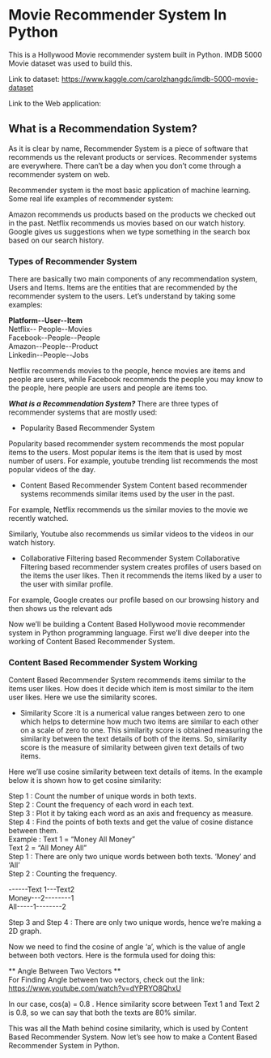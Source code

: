 # Movie Recommender System In Python
This is a Hollywood Movie recommender system built in Python. IMDB 5000 Movie dataset was used to build this. 

Link to dataset: https://www.kaggle.com/carolzhangdc/imdb-5000-movie-dataset

Link to the Web application: 

## What is a Recommendation System? ##
As it is clear by name, Recommender System is a piece of software that recommends us the relevant products or services. Recommender systems are everywhere. There can’t be a day when you don’t come through a recommender system on web.

Recommender system is the most basic application of machine learning. Some real life examples of recommender system:

Amazon recommends us products based on the products we checked out in the past. Netflix recommends us movies based on our watch history. Google gives us suggestions when we type something in the search box based on our search history.

###  Types of Recommender System
There are basically two main components of any recommendation system, Users and Items. Items are the entities that are recommended by the recommender system to the users. Let’s understand by taking some examples:

__Platform--User--Item__ <br />
Netflix--	People--Movies <br />
Facebook--People--People <br />
Amazon--People--Product <br />
Linkedin--People--Jobs <br />

Netflix recommends movies to the people, hence movies are items and people are users, while Facebook recommends the people you may know to the people, here people are users and people are items too.

___What is a Recommendation System?___
There are three types of recommender systems that are mostly used:

* Popularity Based Recommender System

Popularity based recommender system recommends the most popular items to the users. Most popular items is the item that is used by most number of users. For example, youtube trending list recommends the most popular videos of the day.

* Content Based Recommender System
Content based recommender systems recommends similar items used by the user in the past.

For example, Netflix recommends us the similar movies to the movie we recently watched.

Similarly, Youtube also recommends us similar videos to the videos in our watch history.

* Collaborative Filtering based Recommender System
Collaborative Filtering based recommender system creates profiles of users based on the items the user likes. Then it recommends the items liked by a user to the user with similar profile.

For example, Google creates our profile based on our browsing history and then shows us the relevant ads

Now we’ll be building a Content Based Hollywood movie recommender system in Python programming language. First we’ll dive deeper into the working of Content Based Recommender System.

### Content Based Recommender System Working
Content Based Recommender System recommends items similar to the items user likes. How does it decide which item is most similar to the item user likes. Here we use the similarity scores.

* Similarity Score :It is a numerical value ranges between zero to one which helps to determine how much two items are similar to each other on a scale of zero to one. This similarity score is obtained measuring the similarity between the text details of both of the items. So, similarity score is the measure of similarity between given text details of two items.

Here we’ll use cosine similarity between text details of items. In the example below it is shown how to get cosine similarity:

Step 1 : Count the number of unique words in both texts. <br />
Step 2 : Count the frequency of each word in each text. <br />
Step 3 : Plot it by taking each word as an axis and frequency as measure. <br />
Step 4 : Find the points of both texts and get the value of cosine distance between them. <br />
Example : Text 1 = “Money All Money” <br />
Text 2 = “All Money All” <br />
Step 1 : There are only two unique words between both texts. ‘Money’ and ‘All’ <br />
Step 2 : Counting the frequency. <br />

------Text 1---Text2 <br />
Money---2--------1 <br />
All-----1--------2 <br />

Step 3 and Step 4 : There are only two unique words, hence we’re making a 2D graph.

Now we need to find the cosine of angle ‘a’, which is the value of angle between both vectors. Here is the formula used for doing this:

** Angle Between Two Vectors ** <br />
For Finding Angle between two vectors, check out the link: https://www.youtube.com/watch?v=dYPRYO8QhxU

In our case, cos(a) = 0.8 . Hence similarity score between Text 1 and Text 2 is 0.8, so we can say that both the texts are 80% similar.

This was all the Math behind cosine similarity, which is used by Content Based Recommender System. Now let’s see how to make a Content Based Recommender System in Python.
